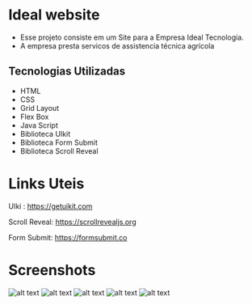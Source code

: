 # Ideal website

- Esse projeto consiste em um Site para a Empresa Ideal Tecnologia.
- A empresa presta servicos de assistencia técnica agrícola

## Tecnologias Utilizadas
- HTML
- CSS
- Grid Layout
- Flex Box
- Java Script
- Biblioteca UIkit
- Biblioteca Form Submit
- Biblioteca Scroll Reveal


# Links Uteis

UIki : 
https://getuikit.com

Scroll Reveal: 
https://scrollrevealjs.org


Form Submit: 
https://formsubmit.co

# Screenshots


![alt text](screenshots/Captura%20de%20Tela%202022-04-20%20%C3%A0s%2009.36.01.png)
![alt text](screenshots/Captura%20de%20Tela%202022-04-20%20%C3%A0s%2009.36.13.png)
![alt text](screenshots/Captura%20de%20Tela%202022-04-20%20%C3%A0s%2009.36.25.png)
![alt text](screenshots/Captura%20de%20Tela%202022-04-20%20%C3%A0s%2009.36.36.png)
![alt text](screenshots/Captura%20de%20Tela%202022-04-20%20%C3%A0s%2009.36.49.png)
